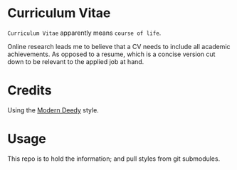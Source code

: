 # Curriculum Vitae

`Curriculum Vitae` apparently means `course of life`.

Online research leads me to believe that a CV needs to include all academic
achievements.
As opposed to a resume, which is a concise version cut down to be relevant
to the applied job at hand.

# Credits

Using the [Modern Deedy](https://github.com/Aarif123456/modern-deedy) style.

# Usage

This repo is to hold the information; and pull styles from git submodules.
